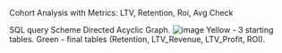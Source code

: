 
Cohort Analysis with Metrics: LTV, Retention, Roi, Avg Check

SQL query Scheme Directed Acyclic Graph.
![image](https://user-images.githubusercontent.com/102815571/179850150-1482588d-cece-47b3-ae4d-6ec1e22ce62f.png)
Yellow - 3 starting tables.
Green - final tables (Retention, LTV_Revenue, LTV_Profit, ROI).

